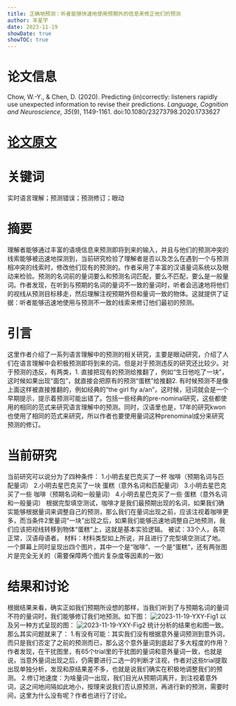 ```yaml
---
title: 正确地预测：听者能够快速地使用预期外的信息来修正他们的预测
author: 羊星宇
date: 2023-11-19
showDate: true
showTOC: true
---
```

# 论文信息
Chow, W.-Y., & Chen, D. (2020). Predicting (in)correctly: listeners rapidly use unexpected information to revise their predictions. *Language, Cognition and Neuroscience, 35*(9), 1149-1161. doi:10.1080/23273798.2020.1733627
# [论文原文](../Source_Files/2023-11-19-YXY.pdf)
# 关键词
实时语言理解；预测错误；预测修订；眼动
# 摘要
理解者能够通过丰富的语境信息来预测即将到来的输入，并且与他们的预测冲突的线索能够被迅速地探测到，当前研究检验了理解者是否以及怎么在遇到一个与预测相冲突的线索时，修改他们现有的预测的。作者采用了丰富的汉语量词系统以及眼动来检验。预测的名词前的量词要么和预测名词匹配，要么不匹配，要么是一般量词。作者发现，在听到与预期的名词的量词不一致的量词时，听者会迅速地将他们的视线从预测目标移走，然后理解注视预期外但和量词一致的物体。这就提供了证据：听者能够迅速地使用与预测不一致的线索来修订他们最初的预测。
# 引言
这里作者介绍了一系列语言理解中的预测的相关研究，主要是眼动研究，介绍了人们在语言理解中会积极预测即将到来的词。但是对于预测违反的研究还比较少。对于预测的违反，有两类，1. 直接把现有的预测给推翻了，例如“生日他吃了一块”，这时候如果出现“面包”，就直接会把原有的预测“蛋糕”给推翻2. 有时候预测不是像上面这样被直接推翻的，例如经典的“the girl fly a/an”，这时候，冠词就会是一个早期提示，提示着预测可能出错了。包括一些经典的pre-nominal研究，这些都使用的相同的范式来研究语言理解中的预测。同时，汉语里也是，17年的研究kwon也使用了相同的范式来研究，所以作者也要使用量词这种prenominal成分来研究预测的修订。
# 当前研究
当前研究可以说分为了四种条件：
1.小明去星巴克买了一杯   咖啡（预期名词与匹配量词）
2.小明去星巴克买了一块   蛋糕（意外名词和匹配量词）
3.小明去星巴克买了一些   咖啡（预期名词和一般量词）
4.小明去星巴克买了一些   蛋糕（意外名词和一般量词）
根据完型填空测试，咖啡才是我们最预期出现的名词，如果我们确实能够根据量词来调整自己的预测，那么我们在量词出现之前，应该注视着咖啡更多，而当条件2里量词“一块”出现之后，如果我们能够迅速地调整自己地预测，我们应该把视线转移到物体“蛋糕”上，这就是基本实验逻辑。
被试：33个人，各项正常，汉语母语者。
材料：材料类型如上所说，并且进行了完型填空测试了地。一个屏幕上同时呈现出四个图片，其中一个是“咖啡”、一个是“蛋糕”，还有两张图片是完全无关的（需要保障两个图片复杂度等因素的一致）
# 结果和讨论
根据结果来看，确实正如我们预期所设想的那样，当我们听到了与预期名词的量词不符的量词时，我们能够修订我们地预测。如下图：
![2023-11-19-YXY-Fig1](../Supporting_Information/2023-11-19-YXY-Fig1.png)
以及另一种方式呈现的图：
![2023-11-19-YXY-Fig2](../Supporting_Information/2023-11-19-YXY-Fig2.png)
统计分析的结果也和图一致。
那么其实问题就来了：
1.有没有可能：其实我们没有根据意外量词预测到意外词，而只是我们否定了之前的预测而已，那么这个意外量词到底起了多大程度的作用？作者发现，在干扰图里，有65个trial里的干扰图的量词和意外量词一致，也就是说，当意外量词出现之后，仍需要进行二选一的判断才注视，作者对这些trial提取出现单独分析，发现和原结果差不多，也就是说我们确实在积极地调整我们的预测。
2.修订地速度：为啥量词一出现，我们目光从预期词离开，到注视着意外词，这之间地间隔如此地小，按理来说我们否认原预测，再进行新的预测，需要时间，这里为什么没有呢？作者也进行了讨论。